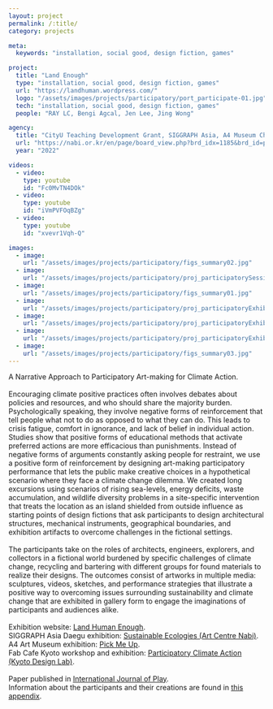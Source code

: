 ```yaml
---
layout: project
permalink: /:title/
category: projects

meta:
  keywords: "installation, social good, design fiction, games"

project:
  title: "Land Enough"
  type: "installation, social good, design fiction, games"
  url: "https://landhuman.wordpress.com/"
  logo: "/assets/images/projects/participatory/port_participate-01.jpg"
  tech: "installation, social good, design fiction, games"
  people: "RAY LC, Bengi Agcal, Jen Lee, Jing Wong"

agency:
  title: "CityU Teaching Development Grant, SIGGRAPH Asia, A4 Museum Chengdu, Kyoto Design Lab, Floating Projects, HKUST, Lingnan University, Hong Kong Arts Development Council"
  url: "https://nabi.or.kr/en/page/board_view.php?brd_idx=1185&brd_id=project"
  year: "2022"

videos:
  - video:
    type: youtube
    id: "Fc0MvTN4DOk"
  - video:
    type: youtube
    id: "iVmPVFOqBZg"
  - video:
    type: youtube
    id: "xvevr1Vqh-Q"

images:
  - image:
    url: "/assets/images/projects/participatory/figs_summary02.jpg"
  - image:
    url: "/assets/images/projects/participatory/proj_participatorySessionA-03.jpg"
  - image:
    url: "/assets/images/projects/participatory/figs_summary01.jpg"
  - image:
    url: "/assets/images/projects/participatory/proj_participatoryExhibitFP-01.jpg"
  - image:
    url: "/assets/images/projects/participatory/proj_participatoryExhibitFP-06.jpg"
  - image:
    url: "/assets/images/projects/participatory/proj_participatoryExhibitFP-43.jpg"
  - image:
    url: "/assets/images/projects/participatory/figs_summary03.jpg"
---
```

<p>A Narrative Approach to Participatory Art-making for Climate Action.<br><br>
Encouraging climate positive practices often involves debates about policies and resources, and who should share the majority burden. Psychologically speaking, they involve negative forms of reinforcement that tell people what not to do as opposed to what they can do. This leads to crisis fatigue, comfort in ignorance, and lack of belief in individual action. Studies show that positive forms of educational methods that activate preferred actions are more efficacious than punishments. Instead of negative forms of arguments constantly asking people for restraint, we use a positive form of reinforcement by designing art-making participatory performance that lets the public make creative choices in a hypothetical scenario where they face a climate change dilemma. We created long excursions using scenarios of rising sea-levels, energy deficits, waste accumulation, and wildlife diversity problems in a site-specific intervention that treats the location as an island shielded from outside influence as starting points of design fictions that ask participants to design architectural structures, mechanical instruments, geographical boundaries, and exhibition artifacts to overcome challenges in the fictional settings.<br><br>
The participants take on the roles of architects, engineers, explorers, and collectors in a fictional world burdened by specific challenges of climate change, recycling and bartering with different groups for found materials to realize their designs. The outcomes consist of artworks in multiple media: sculptures, videos, sketches, and performance strategies that illustrate a positive way to overcoming issues surrounding sustainability and climate change that are exhibited in gallery form to engage the imaginations of participants and audiences alike.<br><br>
Exhibition website: <a href="https://landhuman.wordpress.com/"><u>Land Human Enough</u></a>.<br>
SIGGRAPH Asia Daegu exhibition: <a href="https://www.nabi.or.kr/en/page/board_view.php?brd_idx=1185&brd_id=project"><u>Sustainable Ecologies (Art Centre Nabi)</u></a>.<br>
A4 Art Museum exhibition: <a href="https://mp.weixin.qq.com/s?__biz=MzUzMTAxMjk5OA==&mid=2247538137&idx=5&sn=9f98b03f447c4ee1b7760289590859df&chksm=fb1fb78b2a4413af37c7b278b54f293e8fac98e77c52e31cf73c6748e7d96a25320bf2c59006&scene=126&sessionid=1728602755#rd"><u>Pick Me Up</u></a>.<br>
Fab Cafe Kyoto workshop and exhibition: <a href="https://fabcafe.com/jp/events/kyoto/2212-2301_land-enough/"><u>Participatory Climate Action (Kyoto Design Lab)</u></a>.<br><br>
Paper published in <a href="https://www.tandfonline.com/doi/citedby/10.1080/21594937.2025.2464324"><u>International Journal of Play</u></a>.<br>
Information about the participants and their creations are found in <a href="/assets/images/projects/participatory/Bricolage_Appendix.pdf"><u>this appendix</u></a>.</p>
